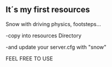 ## It´s my first resources 

 Snow with driving physics, footsteps...


-copy into resources Directory

-and update your server.cfg with "snow"



FEEL FREE TO USE
